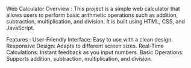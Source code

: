 Web Calculator 
Overview : This project is a simple web calculator that allows users to perform basic arithmetic operations such as addition, subtraction, multiplication, and division. It is built using HTML, CSS, and JavaScript.

Features :
User-Friendly Interface: Easy to use with a clean design.
Responsive Design: Adapts to different screen sizes.
Real-Time Calculations: Instant feedback as you input numbers.
Basic Operations: Supports addition, subtraction, multiplication, and division.
